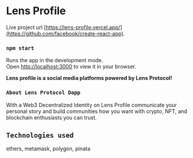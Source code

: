 # Lens Profile 

Live project url [https://lens-profile.vercel.app/](https://github.com/facebook/create-react-app).

### `npm start`

Runs the app in the development mode.\
Open [http://localhost:3000](http://localhost:3000) to view it in your browser.


**Lens profile is a social media platforms powered by Lens Protocol!**

### `About Lens Protocol Dapp`

With a Web3 Decentralized Identity on Lens Profile communicate your personal story and build communities how you want with crypto, NFT, and blockchain enthusiasts you can trust.


## `Technologies used`

ethers, metamask, polygon, pinata


